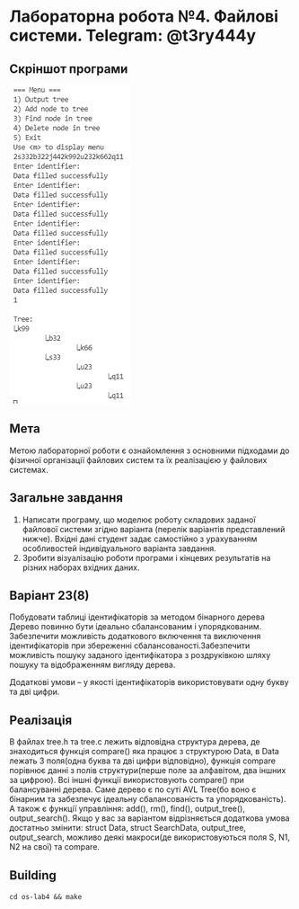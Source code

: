 # Лабораторна робота №4. Файлові системи. Telegram: @t3ry444y

## Скріншот програми

![Alt text](https://github.com/73794449/os-lab4/blob/master/screenshots/screen1.png)

## Мета
Метою лабораторної роботи є ознайомлення з основними підходами до
фізичної організації файлових систем та їх реалізацією у файлових системах.

## Загальне завдання

1. Написати програму, що моделює роботу складових заданої файлової системи згідно варіанта (перелік варіантів представлений нижче).
Вхідні дані студент задає самостійно з урахуванням особливостей індивідуального варіанта завдання.
2. Зробити візуалізацію роботи програми і кінцевих результатів на різних
наборах вхідних даних.

## Варіант 23(8)

Побудовати таблиці ідентифікаторів за методом бінарного дерева
Дерево повинно бути ідеально сбалансованим і упорядкованим.
Забезпечити можливість додаткового включення та виключення ідентифікаторів при збереженні сбалансованості.Забезпечити можливість пошуку заданого ідентифікатора з роздруківкою шляху пошуку та відображенням вигляду дерева.

Додаткові умови – у якості ідентифікаторів використовувати одну букву та дві цифри.

## Реалізація

В файлах tree.h та tree.c лежить відповідна структура дерева, де знаходиться функція compare() яка працює з структурою Data, в Data лежать 3 поля(одна буква та дві цифри відповідно), функція compare порівнює данні з полів структури(перше поле за алфавітом, два іншних за цифрою). Всі іншні функції використовують compare() при балансуванні дерева. Саме дерево є по суті AVL Tree(бо воно є бінарним та забезпечує ідеальну сбалансованість та упорядкованість). А також є функції управління: add(), rm(), find(), output_tree(), output_search(). Якщо у вас за варіантом відрізняється додаткова умова достатньо змінити: struct Data, struct SearchData, output_tree, output_search, можливо деякі макроси(де використовуються поля S, N1, N2 на свої) та compare.  

## Building

```
cd os-lab4 && make
```
